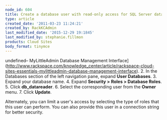 ```yaml
---
node_id: 604
title: Create a database user with read-only access for SQL Server databases
type: article
created_date: '2011-03-23 11:24:21'
created_by: RackKCAdmin
last_modified_date: '2015-12-29 19:1845'
last_modified_by: stephanie.fillmon
products: Cloud Sites
body_format: tinymce
---
```


undefined&ndash; MyLittleAdmin Database
    Management
    Interface](http://www.rackspace.com/knowledge_center/article/rackspace-cloud-sites-essentials-mylittleadmin-database-management-interface).
2.  In the Databases section of the left navigation pane, expand **User
    Databases**.
3.  Expand your database name.
4.  Expand **Security \> Roles \> Database Roles**.
5.  Click **db\_datareader**.
6.  Select the corresponding user from the **Owner** menu.
7.  Click **Update**.

Alternately, you can limit a user's access by selecting the type of
roles that this user can perform. You can also provide this user in a
connection string for better security.

